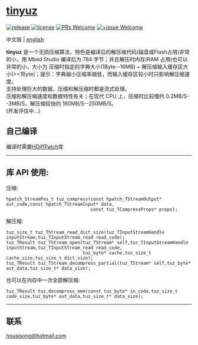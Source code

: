 # [tinyuz](https://github.com/sisong/tinyuz)
[![release](https://img.shields.io/badge/release-v0.6.0-blue.svg)](https://github.com/sisong/tinyuz/releases) 
[![license](https://img.shields.io/badge/license-MIT-blue.svg)](https://github.com/sisong/tinyuz/blob/master/LICENSE) 
[![PRs Welcome](https://img.shields.io/badge/PRs-welcome-blue.svg)](https://github.com/sisong/tinyuz/pulls)
[![+issue Welcome](https://img.shields.io/github/issues-raw/sisong/tinyuz?color=green&label=%2Bissue%20welcome)](https://github.com/sisong/tinyuz/issues)

 中文版 | [english](README.md)   

**tinyuz** 是一个无损压缩算法，特色是编译后的解压缩代码(磁盘或Flash占用)非常的小，用 Mbed Studio 编译后为 784 字节；并且解压时内存(RAM 占用)也可以非常的小，大小为 压缩时指定的字典大小(1Byte--16MB) + 解压缩输入缓存区大小(>=1Byte)；提示：字典越小压缩率越低，而输入缓存区较小时只影响解压缩速度。   
支持处理巨大的数据，压缩和解压缩时都是流式处理。   
压缩和解压缩速度和数据特性有关；在现代 CPU 上，压缩时比较慢约 0.2MB/S--3MB/S，解压缩较快约 160MB/S--250MB/S。   
(开发评估中...)

## 自己编译
编译时需要[HDiffPatch](https://github.com/sisong/HDiffPatch)库   

---
## 库 API 使用:
压缩:
```
hpatch_StreamPos_t tuz_compress(const hpatch_TStreamOutput* out_code,const hpatch_TStreamInput* data,
                                const tuz_TCompressProps* props);
```
解压缩:
```
tuz_size_t tuz_TStream_read_dict_size(tuz_TInputStreamHandle inputStream,tuz_TInputStream_read read_code);
tuz_TResult tuz_TStream_open(tuz_TStream* self,tuz_TInputStreamHandle inputStream,tuz_TInputStream_read read_code,
                             tuz_byte* cache,tuz_size_t cache_size,tuz_size_t dict_size);
tuz_TResult tuz_TStream_decompress_partial(tuz_TStream* self,tuz_byte* out_data,tuz_size_t* data_size);
```
也可以在内存中一次全部解压缩:
```
tuz_TResult tuz_decompress_mem(const tuz_byte* in_code,tuz_size_t code_size,tuz_byte* out_data,tuz_size_t* data_size);
```


---
## 联系
housisong@hotmail.com  


